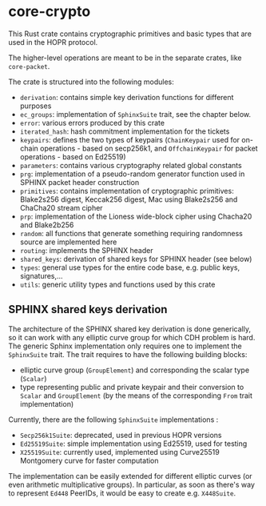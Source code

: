 # core-crypto

This Rust crate contains cryptographic primitives and basic types that
are used in the HOPR protocol.

The higher-level operations are meant to be in the separate crates, like `core-packet`.

The crate is structured into the following modules:

- `derivation`: contains simple key derivation functions for different purposes
- `ec_groups`: implementation of `SphinxSuite` trait, see the chapter below.
- `error`: various errors produced by this crate
- `iterated_hash`: hash commitment implementation for the tickets
- `keypairs`: defines the two types of keypairs (`ChainKeypair` used for on-chain operations - based on secp256k1, and `OffchainKeypair` for packet operations - based on Ed25519)
- `parameters`: contains various cryptography related global constants
- `prg`: implementation of a pseudo-random generator function used in SPHINX packet header construction
- `primitives`: contains implementation of cryptographic primitives: Blake2s256 digest, Keccak256 digest, Mac using Blake2s256 and ChaCha20 stream cipher
- `prp`: implementation of the Lioness wide-block cipher using Chacha20 and Blake2b256
- `random`: all functions that generate something requiring randomness source are implemented here
- `routing`: implements the SPHINX header
- `shared_keys`: derivation of shared keys for SPHINX header (see below)
- `types`: general use types for the entire code base, e.g. public keys, signatures,...
- `utils`: generic utility types and functions used by this crate

## SPHINX shared keys derivation

The architecture of the SPHINX shared key derivation is done generically, so it can work with any elliptic curve group for which CDH problem is
hard. The generic Sphinx implementation only requires one to implement the `SphinxSuite` trait.
The trait requires to have the following building blocks:

- elliptic curve group (`GroupElement`) and corresponding the scalar type (`Scalar`)
- type representing public and private keypair and their conversion to `Scalar` and `GroupElement` (by the means of the corresponding `From` trait implementation)

Currently, there are the following `SphinxSuite` implementations :

- `Secp256k1Suite`: deprecated, used in previous HOPR versions
- `Ed25519Suite`: simple implementation using Ed25519, used for testing
- `X25519Suite`: currently used, implemented using Curve25519 Montgomery curve for faster computation

The implementation can be easily extended for different elliptic curves (or even arithmetic multiplicative groups).
In particular, as soon as there's way to represent `Ed448` PeerIDs, it would be easy to create e.g. `X448Suite`.
